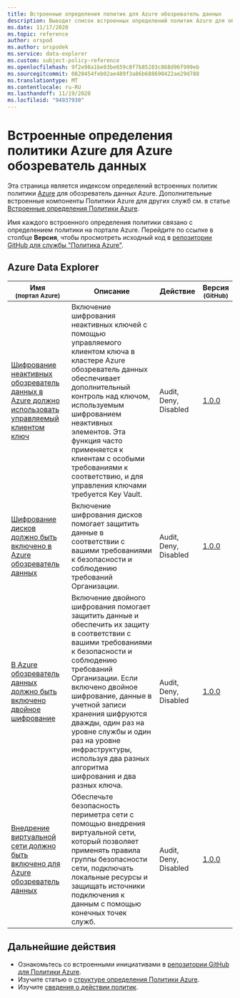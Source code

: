 ```yaml
---
title: Встроенные определения политик для Azure обозреватель данных
description: Выводит список встроенных определений политик Azure для обозреватель данных Azure. Эти встроенные определения политик предоставляют популярные подходы к управлению ресурсами Azure.
ms.date: 11/17/2020
ms.topic: reference
author: orspod
ms.author: orspodek
ms.service: data-explorer
ms.custom: subject-policy-reference
ms.openlocfilehash: 9f2e98a1be83be659c8f7b85283c868d96f999eb
ms.sourcegitcommit: 0820454feb02ae489f3a86b688690422ae29d788
ms.translationtype: MT
ms.contentlocale: ru-RU
ms.lasthandoff: 11/19/2020
ms.locfileid: "94937930"
---
```

# <a name="azure-policy-built-in-definitions-for-azure-data-explorer"></a>Встроенные определения политики Azure для Azure обозреватель данных

Эта страница является индексом определений встроенных политик политики [Azure](/azure/governance/policy/overview) для обозреватель данных Azure. Дополнительные встроенные компоненты Политики Azure для других служб см. в статье [Встроенные определения Политики Azure](/azure/governance/policy/samples/built-in-policies).

Имя каждого встроенного определения политики связано с определением политики на портале Azure. Перейдите по ссылке в столбце **Версия**, чтобы просмотреть исходный код в [репозитории GitHub для службы "Политика Azure"](https://github.com/Azure/azure-policy).

## <a name="azure-data-explorer"></a>Azure Data Explorer

|Имя<br /><sub>(портал Azure)</sub> |Описание |Действие |Версия<br /><sub>(GitHub)</sub> |
|---|---|---|---|
|[Шифрование неактивных обозреватель данных в Azure должно использовать управляемый клиентом ключ](https://portal.azure.com/#blade/Microsoft_Azure_Policy/PolicyDetailBlade/definitionId/%2Fproviders%2FMicrosoft.Authorization%2FpolicyDefinitions%2F81e74cea-30fd-40d5-802f-d72103c2aaaa) |Включение шифрования неактивных ключей с помощью управляемого клиентом ключа в кластере Azure обозреватель данных обеспечивает дополнительный контроль над ключом, используемым шифрованием неактивных элементов. Эта функция часто применяется к клиентам с особыми требованиями к соответствию, и для управления ключами требуется Key Vault. |Audit, Deny, Disabled |[1.0.0](https://github.com/Azure/azure-policy/blob/master/built-in-policies/policyDefinitions/Azure%20Data%20Explorer/ADX_CMK.json) |
|[Шифрование дисков должно быть включено в Azure обозреватель данных](https://portal.azure.com/#blade/Microsoft_Azure_Policy/PolicyDetailBlade/definitionId/%2Fproviders%2FMicrosoft.Authorization%2FpolicyDefinitions%2Ff4b53539-8df9-40e4-86c6-6b607703bd4e) |Включение шифрования дисков помогает защитить данные в соответствии с вашими требованиями к безопасности и соблюдению требований Организации. |Audit, Deny, Disabled |[1.0.0](https://github.com/Azure/azure-policy/blob/master/built-in-policies/policyDefinitions/Azure%20Data%20Explorer/ADX_disk_encrypted.json) |
|[В Azure обозреватель данных должно быть включено двойное шифрование](https://portal.azure.com/#blade/Microsoft_Azure_Policy/PolicyDetailBlade/definitionId/%2Fproviders%2FMicrosoft.Authorization%2FpolicyDefinitions%2Fec068d99-e9c7-401f-8cef-5bdde4e6ccf1) |Включение двойного шифрования помогает защитить данные и обеспечить их защиту в соответствии с вашими требованиями к безопасности и соблюдению требований Организации. Если включено двойное шифрование, данные в учетной записи хранения шифруются дважды, один раз на уровне службы и один раз на уровне инфраструктуры, используя два разных алгоритма шифрования и два разных ключа. |Audit, Deny, Disabled |[1.0.0](https://github.com/Azure/azure-policy/blob/master/built-in-policies/policyDefinitions/Azure%20Data%20Explorer/ADX_doubleEncryption.json) |
|[Внедрение виртуальной сети должно быть включено для Azure обозреватель данных](https://portal.azure.com/#blade/Microsoft_Azure_Policy/PolicyDetailBlade/definitionId/%2Fproviders%2FMicrosoft.Authorization%2FpolicyDefinitions%2F9ad2fd1f-b25f-47a2-aa01-1a5a779e6413) |Обеспечьте безопасность периметра сети с помощью внедрения виртуальной сети, который позволяет применять правила группы безопасности сети, подключать локальные ресурсы и защищать источники подключения к данным с помощью конечных точек служб. |Audit, Deny, Disabled |[1.0.0](https://github.com/Azure/azure-policy/blob/master/built-in-policies/policyDefinitions/Azure%20Data%20Explorer/ADX_VNET_configured.json) |

## <a name="next-steps"></a>Дальнейшие действия

- Ознакомьтесь со встроенными инициативами в [репозитории GitHub для Политики Azure](https://github.com/Azure/azure-policy).
- Изучите статью о [структуре определения Политики Azure](/azure/governance/policy/concepts/definition-structure).
- Изучите [сведения о действии политик](/azure/governance/policy/concepts/effects).
